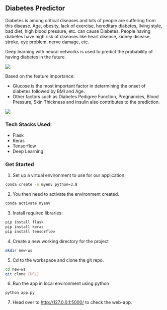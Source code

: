 ## Diabetes Predictor
Diabetes is among critical diseases and lots of people are suffering from this disease. Age, obesity, lack of exercise, hereditary diabetes, living style, bad diet, high blood pressure, etc. can cause Diabetes. People having diabetes have high risk of diseases like heart disease, kidney disease, stroke, eye problem, nerve damage, etc.

Deep learning with neural networks is used to predict the probability of having diabetes in the future. 

![](image.PNG)

Based on the feature importance:
- Glucose is the most important factor in determining the onset of diabetes followed by BMI and Age.
- Other factors such as Diabetes Pedigree Function, Pregnancies, Blood Pressure, Skin Thickness and Insulin also contributes to the prediction.

![](image_2.PNG)


### Tech Stacks Used:

- Flask
- Keras
- Tensorflow
- Deep Learning

### Get Started

1) Set up a virtual environment to use for our application.
```sh
conda create -n myenv python=3.8
```
2) You then need to activate the environment created.
```sh
conda activate myenv
```
3) Install required libraries:
```sh
pip install flask
pip install keras
pip install tensorflow
```
4) Create a new working directory for the project
```sh
mkdir new-ws
```
5) Cd to the workspace and clone the git repo.
```sh
cd new-ws
git clone [URL]
```
6) Run the app in local environment using python
```sh
python app.py
```
7) Head over to http://127.0.0.1:5000/ to check the web-app.


